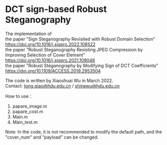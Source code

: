 # DCT sign-based Robust Steganography    

The implementation of   
the paper "Sign Steganography Revisited with Robust Domain Selection"   
https://doi.org/10.1016/j.sigpro.2022.108522   
the paper "Robust Steganography Resisting JPEG Compression by Improving Selection of Cover Element"   https://doi.org/10.1016/j.sigpro.2021.108048   
the paper "Robust Steganography by Modifying Sign of DCT Coefficients"  
https://doi.org/10.1109/ACCESS.2019.2953504

The code is written by Xiaoshuai Wu in March 2022.  
Contact: tong.qiao@hdu.edu.cn / shinewu@hdu.edu.cn

How to use：
1. papare_image.m
2. papare_cost.m
3. Main.m
4. Main_test.m  

Note: In the code, it is not recommended to modify the default path, and the "cover_num" and "payload" can be changed.
